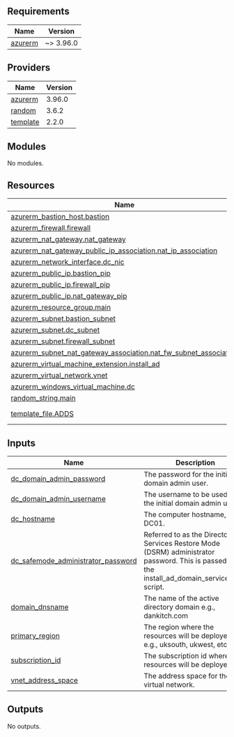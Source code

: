 <!-- BEGIN_TF_DOCS -->
## Requirements

| Name | Version |
|------|---------|
| <a name="requirement_azurerm"></a> [azurerm](#requirement\_azurerm) | ~> 3.96.0 |

## Providers

| Name | Version |
|------|---------|
| <a name="provider_azurerm"></a> [azurerm](#provider\_azurerm) | 3.96.0 |
| <a name="provider_random"></a> [random](#provider\_random) | 3.6.2 |
| <a name="provider_template"></a> [template](#provider\_template) | 2.2.0 |

## Modules

No modules.

## Resources

| Name | Type |
|------|------|
| [azurerm_bastion_host.bastion](https://registry.terraform.io/providers/hashicorp/azurerm/latest/docs/resources/bastion_host) | resource |
| [azurerm_firewall.firewall](https://registry.terraform.io/providers/hashicorp/azurerm/latest/docs/resources/firewall) | resource |
| [azurerm_nat_gateway.nat_gateway](https://registry.terraform.io/providers/hashicorp/azurerm/latest/docs/resources/nat_gateway) | resource |
| [azurerm_nat_gateway_public_ip_association.nat_ip_association](https://registry.terraform.io/providers/hashicorp/azurerm/latest/docs/resources/nat_gateway_public_ip_association) | resource |
| [azurerm_network_interface.dc_nic](https://registry.terraform.io/providers/hashicorp/azurerm/latest/docs/resources/network_interface) | resource |
| [azurerm_public_ip.bastion_pip](https://registry.terraform.io/providers/hashicorp/azurerm/latest/docs/resources/public_ip) | resource |
| [azurerm_public_ip.firewall_pip](https://registry.terraform.io/providers/hashicorp/azurerm/latest/docs/resources/public_ip) | resource |
| [azurerm_public_ip.nat_gateway_pip](https://registry.terraform.io/providers/hashicorp/azurerm/latest/docs/resources/public_ip) | resource |
| [azurerm_resource_group.main](https://registry.terraform.io/providers/hashicorp/azurerm/latest/docs/resources/resource_group) | resource |
| [azurerm_subnet.bastion_subnet](https://registry.terraform.io/providers/hashicorp/azurerm/latest/docs/resources/subnet) | resource |
| [azurerm_subnet.dc_subnet](https://registry.terraform.io/providers/hashicorp/azurerm/latest/docs/resources/subnet) | resource |
| [azurerm_subnet.firewall_subnet](https://registry.terraform.io/providers/hashicorp/azurerm/latest/docs/resources/subnet) | resource |
| [azurerm_subnet_nat_gateway_association.nat_fw_subnet_association](https://registry.terraform.io/providers/hashicorp/azurerm/latest/docs/resources/subnet_nat_gateway_association) | resource |
| [azurerm_virtual_machine_extension.install_ad](https://registry.terraform.io/providers/hashicorp/azurerm/latest/docs/resources/virtual_machine_extension) | resource |
| [azurerm_virtual_network.vnet](https://registry.terraform.io/providers/hashicorp/azurerm/latest/docs/resources/virtual_network) | resource |
| [azurerm_windows_virtual_machine.dc](https://registry.terraform.io/providers/hashicorp/azurerm/latest/docs/resources/windows_virtual_machine) | resource |
| [random_string.main](https://registry.terraform.io/providers/hashicorp/random/latest/docs/resources/string) | resource |
| [template_file.ADDS](https://registry.terraform.io/providers/hashicorp/template/latest/docs/data-sources/file) | data source |

## Inputs

| Name | Description | Type | Default | Required |
|------|-------------|------|---------|:--------:|
| <a name="input_dc_domain_admin_password"></a> [dc\_domain\_admin\_password](#input\_dc\_domain\_admin\_password) | The password for the initial domain admin user. | `string` | n/a | yes |
| <a name="input_dc_domain_admin_username"></a> [dc\_domain\_admin\_username](#input\_dc\_domain\_admin\_username) | The username to be used as the initial domain admin user. | `string` | n/a | yes |
| <a name="input_dc_hostname"></a> [dc\_hostname](#input\_dc\_hostname) | The computer hostname, e.g., DC01. | `string` | n/a | yes |
| <a name="input_dc_safemode_administrator_password"></a> [dc\_safemode\_administrator\_password](#input\_dc\_safemode\_administrator\_password) | Referred to as the Directory Services Restore Mode (DSRM) administrator password. This is passed to the install\_ad\_domain\_services.ps1 script. | `string` | n/a | yes |
| <a name="input_domain_dnsname"></a> [domain\_dnsname](#input\_domain\_dnsname) | The name of the active directory domain e.g., dankitch.com | `string` | n/a | yes |
| <a name="input_primary_region"></a> [primary\_region](#input\_primary\_region) | The region where the resources will be deployed e.g., uksouth, ukwest, etc. | `string` | n/a | yes |
| <a name="input_subscription_id"></a> [subscription\_id](#input\_subscription\_id) | The subscription id where the resources will be deployed. | `string` | n/a | yes |
| <a name="input_vnet_address_space"></a> [vnet\_address\_space](#input\_vnet\_address\_space) | The address space for the virtual network. | `string` | n/a | yes |

## Outputs

No outputs.
<!-- END_TF_DOCS -->